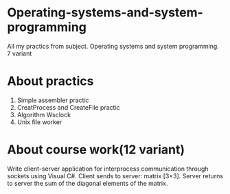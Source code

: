# Operating-systems-and-system-programming
All my practics from subject. Operating systems and system programming. 7 variant
# About practics
1. Simple assembler practic<br>
2. CreatProcess and CreateFile practic<br>
3. Algorithm Wsclock<br>
4. Unix file worker<br>
# About course work(12 variant)
Write client-server application for interprocess communication through sockets using Visual C#.
Client sends to server: matrix [3×3]. Server returns to server the sum of the diagonal elements of the matrix.
